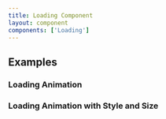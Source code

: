 ```yaml
---
title: Loading Component
layout: component
components: ['Loading']
---
```


<script>
  import { Loading, Preview } from '$lib/components'
</script>

## Examples

### Loading Animation

<Loading />

### Loading Animation with Style and Size

<Loading style="dots" size="4rem" />
